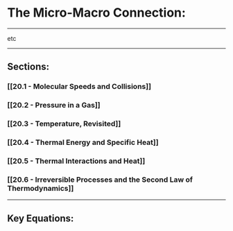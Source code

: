 # The Micro-Macro Connection:
***

etc

***

## Sections:

### [[20.1 - Molecular Speeds and Collisions]]

###  [[20.2 - Pressure in a Gas]]

###  [[20.3 - Temperature, Revisited]]

### [[20.4 - Thermal Energy and Specific Heat]]

### [[20.5 - Thermal Interactions and Heat]]

### [[20.6 - Irreversible Processes and the Second Law of Thermodynamics]]

***

## Key Equations: